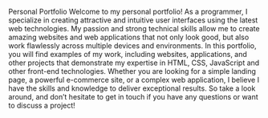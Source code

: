 Personal Portfolio
Welcome to my personal portfolio! As a programmer, I specialize in creating attractive and intuitive user interfaces using the latest web technologies. My passion and 
strong technical skills allow me to create amazing websites and web applications that not only look good, but also work flawlessly across multiple devices and 
environments.  In this portfolio, you will find examples of my work, including websites, applications, and other projects that demonstrate my expertise in HTML, CSS, 
JavaScript and other front-end technologies. Whether you are looking for a simple landing page, a powerful e-commerce site, or a complex web application, I believe I 
have the skills and knowledge to deliver exceptional results.  So take a look around, and don’t hesitate to get in touch if you have any questions or want to discuss a 
project!
